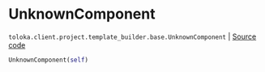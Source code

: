 # UnknownComponent
`toloka.client.project.template_builder.base.UnknownComponent` | [Source code](https://github.com/Toloka/toloka-kit/blob/v1.2.0.post1/src/client/project/template_builder/base.py#L187)

```python
UnknownComponent(self)
```

